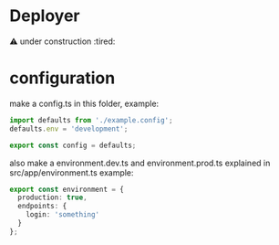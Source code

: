 # Deployer

:warning: under construction :tired:

# configuration

make a config.ts in this folder, example:

```typescript
import defaults from './example.config';
defaults.env = 'development';

export const config = defaults;
```

also make a environment.dev.ts and environment.prod.ts 
explained in src/app/environment.ts example:
```typescript
export const environment = {
  production: true,
  endpoints: {
    login: 'something'
  }
};
```
